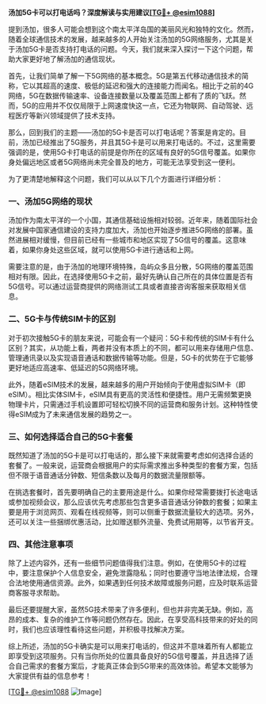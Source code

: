 **汤加5G卡可以打电话吗？深度解读与实用建议[[TG💪+ @esim1088](https://t.me/s/esim1088)]**

提到汤加，很多人可能会想到这个南太平洋岛国的美丽风光和独特的文化。然而，随着全球通信技术的发展，越来越多的人开始关注汤加的5G网络服务，尤其是关于汤加5G卡是否支持打电话的问题。今天，我们就来深入探讨一下这个问题，帮助大家更好地了解汤加的通信现状。

首先，让我们简单了解一下5G网络的基本概念。5G是第五代移动通信技术的简称，它以其超高的速度、极低的延迟和强大的连接能力而闻名。相比于之前的4G网络，5G在数据传输速率、设备连接数量以及覆盖范围上都有了质的飞跃。然而，5G的应用并不仅仅局限于上网速度快这一点，它还为物联网、自动驾驶、远程医疗等新兴领域提供了技术支持。

那么，回到我们的主题——汤加的5G卡是否可以打电话呢？答案是肯定的。目前，汤加已经推出了5G服务，并且其5G卡是可以用来打电话的。不过，这里需要强调的是，使用5G卡打电话的前提是你所在的区域有良好的5G信号覆盖。如果你身处偏远地区或者5G网络尚未完全普及的地方，可能无法享受到这一便利。

为了更清楚地解释这个问题，我们可以从以下几个方面进行详细分析：

### **一、汤加5G网络的现状**

汤加作为南太平洋的一个小国，其通信基础设施相对较弱。近年来，随着国际社会对发展中国家通信建设的支持力度加大，汤加也开始逐步推进5G网络的部署。虽然进展相对缓慢，但目前已经有一些城市和地区实现了5G信号的覆盖。这意味着，如果你身处这些区域，就可以使用5G卡进行通话和上网。

需要注意的是，由于汤加的地理环境特殊，岛屿众多且分散，5G网络的覆盖范围相对有限。因此，在选择使用5G卡之前，最好先确认自己所在的具体位置是否有5G信号。可以通过运营商提供的网络测试工具或者直接咨询客服来获取相关信息。

### **二、5G卡与传统SIM卡的区别**

对于初次接触5G卡的朋友来说，可能会有一个疑问：5G卡和传统的SIM卡有什么区别？其实，从功能上看，两者并没有本质上的不同，都可以用来存储用户信息、管理通讯录以及实现语音通话和数据传输等功能。但是，5G卡的优势在于它能够更好地适应高速率、低延迟的5G网络环境。

此外，随着eSIM技术的发展，越来越多的用户开始倾向于使用虚拟SIM卡（即eSIM）。相比实体SIM卡，eSIM具有更高的灵活性和便捷性。用户无需频繁更换物理卡片，只需通过手机设置即可轻松切换不同的运营商和服务计划。这种特性使得eSIM成为了未来通信发展的趋势之一。

### **三、如何选择适合自己的5G卡套餐**

既然知道了汤加的5G卡是可以打电话的，那么接下来就需要考虑如何选择合适的套餐了。一般来说，运营商会根据用户的实际需求推出多种类型的套餐方案，包括但不限于语音通话分钟数、短信条数以及每月的数据流量限额等。

在挑选套餐时，首先要明确自己的主要用途是什么。如果你经常需要拨打长途电话或参加视频会议，那么应该优先考虑那些包含更多语音通话分钟数的套餐；如果主要是用于浏览网页、观看在线视频等，则可以侧重于数据流量较大的选项。另外，还可以关注一些捆绑优惠活动，比如赠送额外流量、免费试用期等，以节省开支。

### **四、其他注意事项**

除了上述内容外，还有一些细节问题值得我们注意。例如，在使用5G卡的过程中，要注意保护个人信息安全，避免泄露隐私；同时也要遵守当地法律法规，合理合法地使用通信资源。此外，如果遇到任何技术故障或服务问题，应及时联系运营商客服寻求帮助。

最后还要提醒大家，虽然5G技术带来了许多便利，但也并非完美无缺。例如，高昂的成本、复杂的维护工作等问题仍然存在。因此，在享受高科技带来的好处的同时，我们也应该理性看待这些问题，并积极寻找解决方案。

综上所述，汤加的5G卡确实是可以用来打电话的，但这并不意味着所有人都能立即享受到这项服务。只有当你所处的位置具备良好的5G信号覆盖，并且选择了适合自己需求的套餐方案后，才能真正体会到5G带来的高效体验。希望本文能够为大家提供有益的信息参考！

[[TG💪+ @esim1088](https://t.me/s/esim1088) ![Image](https://i.postimg.cc/4NQfJmqS/Snipaste-2025-05-13-00-14-12.png)]